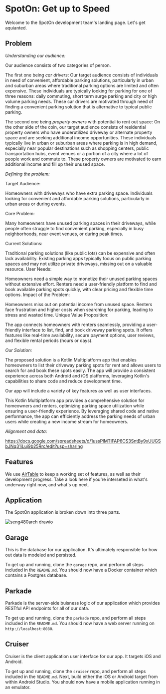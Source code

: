 # SpotOn: Get up to Speed

Welcome to the SpotOn development team's landing page. Let's get aquianted.

## Problem

_Understanding our audience:_

Our audience consists of two categories of person.

The first one being _car drivers_:
  Our target audience consists of individuals in need of convenient, affordable parking solutions, particularly in urban and suburban areas where traditional parking options are limited and often expensive. These individuals are typically looking for parking for one of three reasons: daily commuting, short term surge parking and city or high volume parking needs. These car drivers are motivated through need of finding a convenient parking solution that is alternative to typical public parking. 

The second one being _property owners_ with potential to rent out space:
  On the other side of the coin, our target audience consists of residential property owners who have underutilized driveway or alternate property space and are seeking additional income opportunities. These individuals typically live in urban or suburban areas where parking is in high demand, especially near popular destinations such as shopping centers, public transportation hubs, event venues or a portion of a city where a lot of people work and commute to. These property owners are motivated to earn additional income and fill up their unused space.

_Defining the problem:_

Target Audience:

Homeowners with driveways who have extra parking space.
Individuals looking for convenient and affordable parking solutions, particularly in urban areas or during events.

Core Problem:

Many homeowners have unused parking spaces in their driveways, while people often struggle to find convenient parking, especially in busy neighborhoods, near event venues, or during peak times.

Current Solutions:

Traditional parking solutions (like public lots) can be expensive and often lack availability.
Existing parking apps typically focus on public parking spaces and may not utilize private driveways, missing out on a valuable resource.
User Needs:

Homeowners need a simple way to monetize their unused parking spaces without extensive effort.
Renters need a user-friendly platform to find and book available parking spots quickly, with clear pricing and flexible time options.
Impact of the Problem:

Homeowners miss out on potential income from unused space.
Renters face frustration and higher costs when searching for parking, leading to stress and wasted time.
Unique Value Proposition:

The app connects homeowners with renters seamlessly, providing a user-friendly interface to list, find, and book driveway parking spots.
It offers features like real-time availability, secure payment options, user reviews, and flexible rental periods (hours or days).

_Our Solution:_

The proposed solution is a Kotlin Multiplatform app that enables homeowners to list their driveway parking spots for rent and allows users to search for and book these spots easily. The app will provide a consistent experience across both Android and iOS platforms, leveraging Kotlin's capabilities to share code and reduce development time.

Our app will include a variety of key features as well as user interfaces. 

This Kotlin Multiplatform app provides a comprehensive solution for homeowners and renters, optimizing parking space utilization while ensuring a user-friendly experience. By leveraging shared code and native performance, the app can efficiently address the parking needs of urban users while creating a new income stream for homeowners.

_Alignment and data_:

https://docs.google.com/spreadsheets/d/1ussPlMTlFAP6CS3SntBy9xUUGSbJNq31iLuj9b25Rrc/edit?usp=sharing

## Features

We use [AirTable](https://airtable.com/app2entj4klzsFxDn/tblEcrk8XWS0tI4Tw/viwjmX7JGQmWvBxIY?blocks=hide)
to keep a working set of features, as well as their development progress. Take a look here if you're
interseted in what's underway right now, and what's up next.

## Application

The SpotOn application is broken down into three parts.

![seng480arch drawio](https://github.com/user-attachments/assets/20b9835b-95cf-4043-9bd0-2bb31655edd0)

## Garage

This is the database for our application. It's ultimately responsible for how
out data is modeled and persisted.

To get up and running, clone the `garage` repo, and perform all steps included
in the `README.md`. You should now have a Docker container which contains a Postgres
database.

## Parkade

Parkade is the server-side buisness logic of our application which provides
RESTful API endpoints for all of our data.

To get up and running, clone the `parkade` repo, and perform all steps included in the `README.md`.
You should now have a web server running on `http://localhost:8080`.

## Cruiser

Cruiser is the client application user interface for our app. It targets iOS and Android.

To get up and running, clone the `cruiser` repo, and perform all steps included in the `README.md`.
Next, build either the iOS or Android target from within Android Studio.
You should now have a mobile application running in an emulator.
